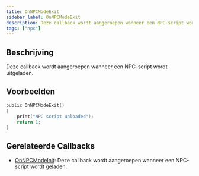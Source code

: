 ```yaml
---
title: OnNPCModeExit
sidebar_label: OnNPCModeExit
description: Deze callback wordt aangeroepen wanneer een NPC-script wordt uitgeladen.
tags: ["npc"]
---
```


## Beschrijving

Deze callback wordt aangeroepen wanneer een NPC-script wordt uitgeladen.

## Voorbeelden

```c
public OnNPCModeExit()
{
    print("NPC script unloaded");
    return 1;
}
```

## Gerelateerde Callbacks

- [OnNPCModeInit](OnNPCModeInit): Deze callback wordt aangeroepen wanneer een NPC-script wordt geladen.
